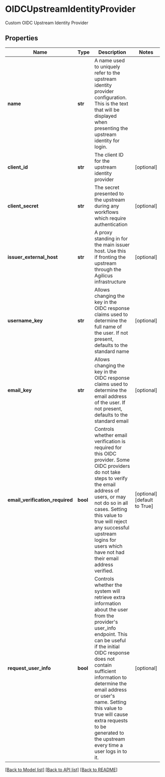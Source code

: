 # OIDCUpstreamIdentityProvider

Custom OIDC Upstream Identity Provider
## Properties
Name | Type | Description | Notes
------------ | ------------- | ------------- | -------------
**name** | **str** | A name used to uniquely refer to the upstream identity provider configuration. This is the text that will be displayed when presenting the upstream identity for login. | 
**client_id** | **str** | The client ID for the upstream identity provider | [optional] 
**client_secret** | **str** | The secret presented to the upstream during any workflows which require authentication | [optional] 
**issuer_external_host** | **str** | A proxy standing in for the main issuer host. Use this if fronting the upstream through the Agilicus infrastructure | [optional] 
**username_key** | **str** | Allows changing the key in the OIDC response claims used to determine the full name of the user. If not present, defaults to the standard name | [optional] 
**email_key** | **str** | Allows changing the key in the OIDC response claims used to determine the email address of the user. If not present, defaults to the standard email | [optional] 
**email_verification_required** | **bool** | Controls whether email verification is required for this OIDC provider. Some OIDC providers do not take steps to verify the email address of users, or may not do so in all cases. Setting this value to true will reject any successful upstream logins for users which have not had their email address verified. | [optional] [default to True]
**request_user_info** | **bool** | Controls whether the system will retrieve extra information about the user from the provider&#39;s user_info endpoint. This can be useful if the initial OIDC response does not contain sufficient information to determine the email address or user&#39;s name. Setting this value to true will cause extra requests to be generated to the upstream every time a user logs in to it. | [optional] 

[[Back to Model list]](../README.md#documentation-for-models) [[Back to API list]](../README.md#documentation-for-api-endpoints) [[Back to README]](../README.md)


